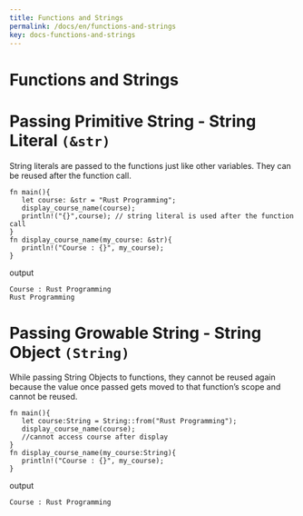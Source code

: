 ```yaml
---
title: Functions and Strings
permalink: /docs/en/functions-and-strings
key: docs-functions-and-strings
---
```


# Functions and Strings

# Passing Primitive String - String Literal `(&str)`

String literals are passed to the functions just like other variables. They can be reused after the function call.

```
fn main(){
   let course: &str = "Rust Programming";
   display_course_name(course); 
   println!("{}",course); // string literal is used after the function call
}
fn display_course_name(my_course: &str){
   println!("Course : {}", my_course);
}

```
output 

```
Course : Rust Programming
Rust Programming

```
# Passing Growable String - String Object `(String)` 

While passing String Objects to functions, they cannot be reused again because the value once passed gets moved to that function’s scope and cannot be reused.

```
fn main(){
   let course:String = String::from("Rust Programming");
   display_course_name(course); 
   //cannot access course after display
}
fn display_course_name(my_course:String){
   println!("Course : {}", my_course);
}

```
output 

```
Course : Rust Programming
```
